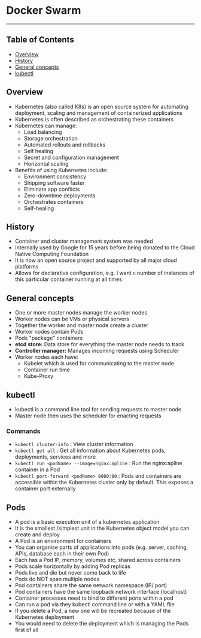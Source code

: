 # Docker Swarm

- - - -

## Table of Contents

* [Overview](https://github.com/Sam-Ballantyne/DevNotes/blob/main/Docker/kubernetes.md#overview)
* [History](https://github.com/Sam-Ballantyne/DevNotes/blob/main/Docker/kubernetes.md#history)
* [General concepts](https://github.com/Sam-Ballantyne/DevNotes/blob/main/Docker/kubernetes.md#general-concepts)
* [kubectl](https://github.com/Sam-Ballantyne/DevNotes/blob/main/Docker/kubernetes.md#kubectl)

## Overview

* Kubernetes (also called K8s) is an open source system for automating deployment, scaling and management of containerized applications
* Kubernetes is often described as orchestrating these containers
* Kubernetes can manage:
  * Load balancing
  * Storage orchestration
  * Automated rollouts and rollbacks
  * Self healing
  * Secret and configuration management
  * Horizontal scaling
* Benefits of using Kubernetes include:
  * Environment consistency
  * Shipping software faster
  * Eliminate app conflicts
  * Zero-downtime deployments
  * Orchestrates containers
  * Self-healing

## History

* Container and cluster management system was needed
* Internally used by Google for 15 years before being donated to the Cloud Native Computing Foundation
* It is now an open source project and supported by all major cloud platforms
* Allows for declarative configuration, e.g. I want `n` number of instances of this particular container running at all times

## General concepts

* One or more master nodes manage the worker nodes
* Worker nodes can be VMs or physical servers
* Together the worker and master node create a cluster
* Worker nodes contain Pods
* Pods "package" containers
* __etcd store:__ Data store for everything the master node needs to track
* __Controller manager:__ Manages incoming requests using Scheduler
* Worker nodes each have:
  * Kubelet which is used for communicating to the master node
  * Container run time
  * Kube-Proxy

## kubectl

* kubectl is a command line tool for sending requests to master node
* Master node then uses the scheduler for enacting requests

### Commands

* `kubectl cluster-info` : View cluster information
* `kubectl get all` : Get all information about Kubernetes pods, deployments, services and more
* `kubectl run <podName> --image=nginx:apline` : Run the nginx:apline container in a Pod
* `kubectl port-forward <podName> 8080:80` : Pods and containers are accessible within the Kubernetes cluster only by default. This exposes a container port externally

## Pods

* A pod is a basic execution unit of a kubernetes application
* It is the smallest /simplest unit in the Kubernetes object model you can create and deploy
* A Pod is an environment for containers
* You can organise parts of applications into pods (e.g. server, caching, APIs, database each in their own Pod)
* Each has a Pod IP, memory, volumes etc, shared across containers
* Pods scale horizontally by adding Pod replicas
* Pods live and die but never come back to life
* Pods do NOT span multiple nodes
* Pod containers share the same network namespace (IP/ port)
* Pod containers have the same loopback network interface (localhost)
* Container processes need to bind to different ports within a pod
* Can run a pod via they kubectl command line or with a YAML file
* If you delete a Pod, a new one will be recreated because of the Kubernetes deployment
* You would need to delete the deployment which is managing the Pods first of all
